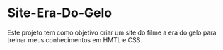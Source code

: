 # Site-Era-Do-Gelo
 Este projeto tem como objetivo criar um site do filme a era do gelo para treinar meus conhecimentos em HMTL e CSS.
